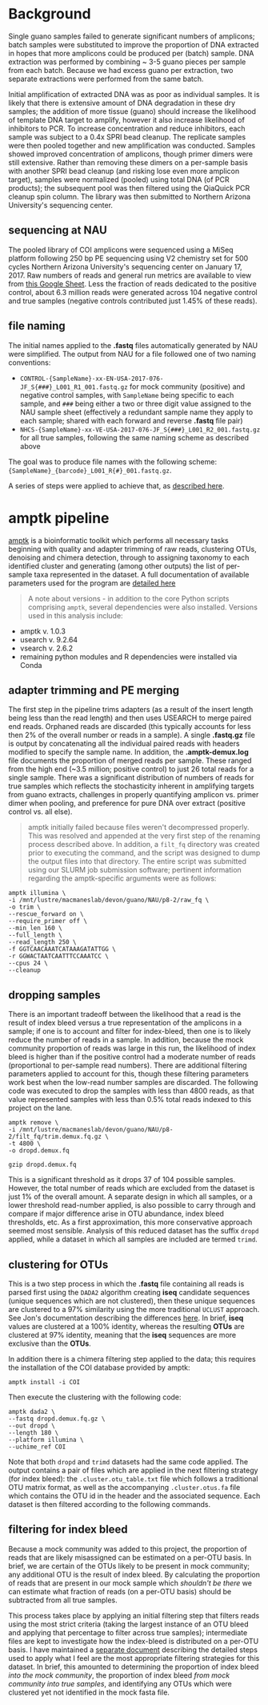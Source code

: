 # Background
Single guano samples failed to generate significant numbers of amplicons; batch samples were substituted to improve the proportion of DNA extracted in hopes that more amplicons could be produced per (batch) sample. DNA extraction was performed by combining ~ 3-5 guano pieces per sample from each batch. Because we had excess guano per extraction, two separate extractions were performed from the same batch.

Initial amplification of extracted DNA was as poor as individual samples. It is likely that there is extensive amount of DNA degradation in these dry samples; the addition of more tissue (guano) should increase the likelihood of template DNA target to amplify, however it also increase likelihood of inhibitors to PCR. To increase concentration and reduce inhibitors, each sample was subject to a 0.4x SPRI bead cleanup. The replicate samples were then pooled together and new amplification was conducted. Samples showed improved concentration of amplicons, though primer dimers were still extensive. Rather than removing these dimers on a per-sample basis with another SPRI bead cleanup (and risking lose even more amplicon target), samples were normalized (pooled) using total DNA (of PCR products); the subsequent pool was then filtered using the QiaQuick PCR cleanup spin column. The library was then submitted to Northern Arizona University's sequencing center.

## sequencing at NAU
The pooled library of COI amplicons were sequenced using a MiSeq platform following 250 bp PE sequencing using V2 chemistry set for 500 cycles Northern Arizona University's sequencing center on January 17, 2017. Raw numbers of reads and general run metrics are available to view from [this Google Sheet](https://docs.google.com/spreadsheets/d/1uW1KONV-eMAPNyBe0-6iJSIvnG1MYa3nmCaTDsG5i68/edit#gid=0). Less the fraction of reads dedicated to the positive control, about 6.3 million reads were generated across 104 negative control and true samples (negative controls contributed just 1.45% of these reads).

## file naming

The initial names applied to the **.fastq** files automatically generated by NAU were simplified. The output from NAU for a file followed one of two naming conventions:

- `CONTROL-{SampleName}-xx-EN-USA-2017-076-JF_S{###}_L001_R1_001.fastq.gz` for mock community (positive) and negative control samples, with `SampleName` being specific to each sample, and `###` being either a two or three digit value assigned to the NAU sample sheet (effectively a redundant sample name they apply to each sample; shared with each forward and reverse **.fastq** file pair)
- `NHCS-{SampleName}-xx-VE-USA-2017-076-JF_S{###}_L001_R2_001.fastq.gz` for all true samples, following the same naming scheme as described above

The goal was to produce file names with the following scheme: `{SampleName}_{barcode}_L001_R{#}_001.fastq.gz`.

A series of steps were applied to achieve that, as [described here](https://github.com/devonorourke/guano/blob/master/rutgers/renaming_scheme.md).  

# amptk pipeline

[amptk](https://github.com/nextgenusfs/amptk) is a bioinformatic toolkit which performs all necessary tasks beginning with quality and adapter trimming of raw reads, clustering OTUs, denoising and chimera detection, through to assigning taxonomy to each identified cluster and generating (among other outputs) the list of per-sample taxa represented in the dataset. A full documentation of available parameters used for the program are [detailed here](http://amptk.readthedocs.io/en/latest/index.html)

> A note about versions - in addition to the core Python scripts comprising `amptk`, several dependencies were also installed. Versions used in this analysis include:
- amptk v. 1.0.3
- usearch v. 9.2.64
- vsearch v. 2.6.2
- remaining python modules and R dependencies were installed via Conda

## adapter trimming and PE merging

The first step in the pipeline trims adapters (as a result of the insert length being less than the read length) and then uses USEARCH to merge paired end reads. Orphaned reads are discarded (this typically accounts for less then 2% of the overall number or reads in a sample). A single **.fastq.gz** file is output by concatenating all the individual paired reads with headers modified to specify the sample name. In addition, the **.amptk-demux.log** file documents the proportion of merged reads per sample. These ranged from the high end (~3.5 million; positive control) to just 26 total reads for a single sample. There was a significant distribution of numbers of reads for true samples which reflects the stochasticity inherent in amplifying targets from guano extracts, challenges in properly quantifying amplicon vs. primer dimer when pooling, and preference for pure DNA over extract (positive control vs. all else).  

>amptk initially failed because files weren't decompressed properly. This was resolved and appended at the very first step of the renaming process described above. In addition, a `filt_fq` directory was created prior to executing the command, and the script was designed to dump the output files into that directory. The entire script was submitted using our SLURM job submission software; pertinent information regarding the amptk-specific arguments were as follows:  

```
amptk illumina \
-i /mnt/lustre/macmaneslab/devon/guano/NAU/p8-2/raw_fq \
-o trim \
--rescue_forward on \
--require_primer off \
--min_len 160 \
--full_length \
--read_length 250 \
-f GGTCAACAAATCATAAAGATATTGG \
-r GGWACTAATCAATTTCCAAATCC \
--cpus 24 \
--cleanup
```

## dropping samples

There is an important tradeoff between the likelihood that a read is the result of index bleed versus a true representation of the amplicons in a sample; if one is to account and filter for index-bleed, then one is to likely reduce the number of reads in a sample. In addition, because the mock community proportion of reads was large in this run, the likelihood of index bleed is higher than if the positive control had a moderate number of reads (proportional to per-sample read numbers). There are additional filtering parameters applied to account for this, though these filtering parameters work best when the low-read number samples are discarded. The following code was executed to drop the samples with less than 4800 reads, as that value represented samples with less than 0.5% total reads indexed to this project on the lane.

```
amptk remove \
-i /mnt/lustre/macmaneslab/devon/guano/NAU/p8-2/filt_fq/trim.demux.fq.gz \
-t 4800 \
-o dropd.demux.fq

gzip dropd.demux.fq
```

This is a significant threshold as it drops 37 of 104 possible samples. However, the total number of reads which are excluded from the dataset is just 1% of the overall amount. A separate design in which all samples, or a lower threshold read-number applied, is also possible to carry through and compare if major difference arise in OTU abundance, index bleed thresholds, etc. As a first approximation, this more conservative approach seemed most sensible. Analysis of this reduced dataset has the suffix `dropd` applied, while a dataset in which all samples are included are termed `trimd`.  

## clustering for OTUs

This is a two step process in which the **.fastq** file containing all reads is parsed first using the `DADA2` algorithm creating **iseq** candidate sequences (unique sequences which are not clustered), then these unique sequences are clustered to a 97% similarity using the more traditional `UCLUST` approach. See Jon's documentation describing the differences [here](http://amptk.readthedocs.io/en/latest/clustering.html). In brief, **iseq** values are clustered at a 100% identity, whereas the resulting **OTUs** are clustered at 97% identity, meaning that the **iseq** sequences are more exclusive than the **OTUs**.  

In addition there is a chimera filtering step applied to the data; this requires the installation of the COI database provided by amptk:

```
amptk install -i COI
```

Then execute the clustering with the following code:

```
amptk dada2 \
--fastq dropd.demux.fq.gz \
--out dropd \
--length 180 \
--platform illumina \
--uchime_ref COI
```

Note that both `dropd` and `trimd` datasets had the same code applied. The output contains a pair of files which are applied in the next filtering strategy (for index bleed): the `.cluster.otu_table.txt` file which follows a traditional OTU matrix format, as well as the accompanying `.cluster.otus.fa` file which contains the OTU id in the header and the associated sequence. Each dataset is then filtered according to the following commands.  

## filtering for index bleed

Because a mock community was added to this project, the proportion of reads that are likely misassigned can be estimated on a per-OTU basis. In brief, we are certain of the OTUs likely to be present in mock community; any additional OTU is the result of index bleed. By calculating the proportion of reads that are present in our mock sample which _shouldn't be there_ we can estimate what fraction of reads (on a per-OTU basis) should be subtracted from all true samples.

This process takes place by applying an initial filtering step that filters reads using the most strict criteria (taking the largest instance of an OTU bleed and applying that percentage to filter across true samples); intermediate files are kept to investigate how the index-bleed is distributed on a per-OTU basis. I have maintained a [separate document](https://github.com/devonorourke/guano/blob/master/Rutgers/filtering_notes.md) describing the detailed steps used to apply what I feel are the most appropriate filtering strategies for this dataset. In brief, this amounted to determining the proportion of index bleed _into the mock community_, the proportion of index bleed _from mock community into true samples_, and identifying any OTUs which were clustered yet not identified in the mock fasta file.
